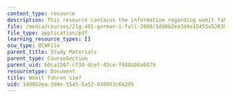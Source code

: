 ```yaml
---
content_type: resource
description: This resource contains the information regarding womit fahren sie?.
file: /media/courses/21g-401-german-i-fall-2008/1dd8b2ea3d4e15455a52830063c6b205_MIT21G_401F08_womi.pdf
file_type: application/pdf
learning_resource_types: []
ocw_type: OCWFile
parent_title: Study Materials
parent_type: CourseSection
parent_uid: b0ca1507-cf3d-dcef-45ce-f688a86a6079
resourcetype: Document
title: Womit fahren sie?
uid: 1dd8b2ea-3d4e-1545-5a52-830063c6b205
---
```

